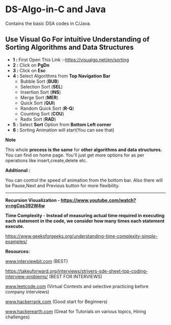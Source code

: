 # DS-Algo-in-C and Java
Contains the basic DSA codes in C/Java.

## **Use Visual Go For intuitive Understanding of Sorting Algorithms and Data Structures**

- **1 :** First Open This Link :-https://visualgo.net/en/sorting
- **2 :** Click on **PgDn**
- **3 :** Click on **Esc**
- **4 :** Select Algorithms from **Top Navigation Bar**
    - Bubble Sort (**BUB**)
    - Selection Sort (**SEL**)
    - Insertion Sort (**INS**)
    - Merge Sort (**MER**)
    - Quick Sort (**QUI**)
    - Random Quick Sort (**R-Q**)
    - Counting Sort (**COU**)
    - Radix Sort (**RAD**)
- **5 :** Select **Sort** Option from **Bottom Left corner**
- **6 :** Sorting Animation will start(You can see that)

**Note**

This whole **process is the same** for **other algorithms and data structures.** You can find on home page. You'll just get more options for as per operations like insert,create,delete etc.

**Additional :**

You can control the speed of animation from the bottom bar. Also there will be Pause,Next and Previous button for more flexibility.

-------------------------------------------------------------------------------------------------------------------------------------------------




**Recursion Visualization - https://www.youtube.com/watch?v=ngCos392W4w**

**Time Complexity - Instead of measuring actual time required in executing each statement in the code, we consider how many times each statement execute.**

https://www.geeksforgeeks.org/understanding-time-complexity-simple-examples/



**Resources:**

www.interviewbit.com (BEST)

https://takeuforward.org/interviews/strivers-sde-sheet-top-coding-interview-problems/ (BEST FOR INTERVIEWS)

www.leetcode.com (Virtual Contests and selective practicing before company interviews)

www.hackerrank.com (Good start for Beginners)

www.hackerearth.com (Great for Tutorials on various topics, Hiring challenges)
